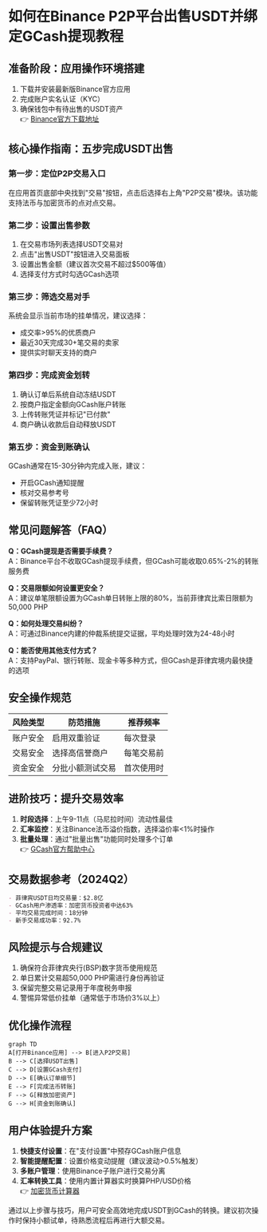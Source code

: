 # 如何在Binance P2P平台出售USDT并绑定GCash提现教程

## 准备阶段：应用操作环境搭建
1. 下载并安装最新版Binance官方应用  
2. 完成账户实名认证（KYC）  
3. 确保钱包中有待出售的USDT资产  
👉 [Binance官方下载地址](https://bit.ly/okx_welcome)

## 核心操作指南：五步完成USDT出售
### 第一步：定位P2P交易入口
在应用首页底部中央找到"交易"按钮，点击后选择右上角"P2P交易"模块。该功能支持法币与加密货币的点对点交易。

### 第二步：设置出售参数
1. 在交易市场列表选择USDT交易对  
2. 点击"出售USDT"按钮进入交易面板  
3. 设置出售金额（建议首次交易不超过$500等值）  
4. 选择支付方式时勾选GCash选项  

### 第三步：筛选交易对手
系统会显示当前市场的挂单情况，建议选择：
- 成交率>95%的优质商户
- 最近30天完成30+笔交易的卖家
- 提供实时聊天支持的商户

### 第四步：完成资金划转
1. 确认订单后系统自动冻结USDT
2. 按商户指定金额向GCash账户转账
3. 上传转账凭证并标记"已付款"
4. 商户确认收款后自动释放USDT

### 第五步：资金到账确认
GCash通常在15-30分钟内完成入账，建议：
- 开启GCash通知提醒
- 核对交易参考号
- 保留转账凭证至少72小时

## 常见问题解答（FAQ）
**Q：GCash提现是否需要手续费？**  
A：Binance平台不收取GCash提现手续费，但GCash可能收取0.65%-2%的转账服务费

**Q：交易限额如何设置更安全？**  
A：建议单笔限额设置为GCash单日转账上限的80%，当前菲律宾比索日限额为50,000 PHP

**Q：如何处理交易纠纷？**  
A：可通过Binance内建的仲裁系统提交证据，平均处理时效为24-48小时

**Q：能否使用其他支付方式？**  
A：支持PayPal、银行转账、现金卡等多种方式，但GCash是菲律宾境内最快捷的选项

## 安全操作规范
| 风险类型 | 防范措施 | 推荐频率 |
|---------|---------|---------|
| 账户安全 | 启用双重验证 | 每次登录 |
| 交易安全 | 选择高信誉商户 | 每笔交易前 |
| 资金安全 | 分批小额测试交易 | 首次使用时 |

## 进阶技巧：提升交易效率
1. **时段选择**：上午9-11点（马尼拉时间）流动性最佳
2. **汇率监控**：关注Binance法币溢价指数，选择溢价率<1%时操作
3. **批量处理**：通过"批量出售"功能同时处理多个订单  
👉 [GCash官方帮助中心](https://bit.ly/okx_welcome)

## 交易数据参考（2024Q2）
```markdown
- 菲律宾USDT日均交易量：$2.8亿
- GCash用户渗透率：加密货币投资者中达63%
- 平均交易完成时间：18分钟
- 新手交易成功率：92.7%
```

## 风险提示与合规建议
1. 确保符合菲律宾央行(BSP)数字货币使用规范
2. 单日累计交易超50,000 PHP需进行身份再验证
3. 保留完整交易记录用于年度税务申报
4. 警惕异常低价挂单（通常低于市场价3%以上）

## 优化操作流程
```mermaid
graph TD
A[打开Binance应用] --> B[进入P2P交易]
B --> C[选择USDT出售]
C --> D[设置GCash支付]
D --> E[确认订单细节]
E --> F[完成法币转账]
F --> G[释放加密资产]
G --> H[资金到账确认]
```

## 用户体验提升方案
1. **快捷支付设置**：在"支付设置"中预存GCash账户信息
2. **智能提醒配置**：设置价格变动提醒（建议波动>0.5%触发）
3. **多账户管理**：使用Binance子账户进行交易分离
4. **汇率转换工具**：使用内置计算器实时换算PHP/USD价格  
👉 [加密货币计算器](https://bit.ly/okx_welcome)

通过以上步骤与技巧，用户可安全高效地完成USDT到GCash的转换。建议初次操作时保持小额试单，待熟悉流程后再进行大额交易。